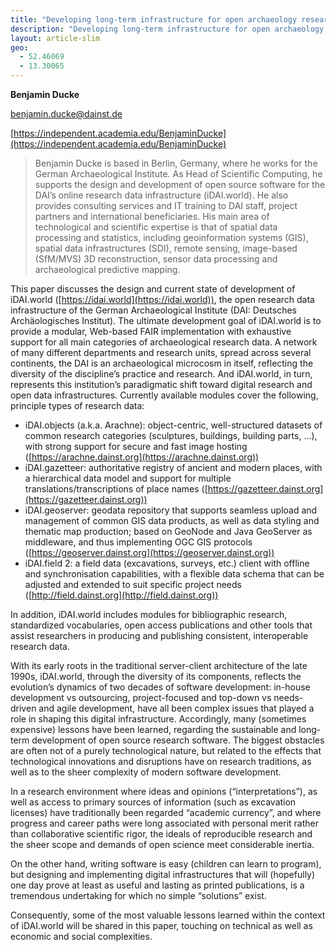 ```yaml
---
title: "Developing long-term infrastructure for open archaeology research data: iDAI.world"
description: "Developing long-term infrastructure for open archaeology research data: iDAI.world"
layout: article-slim
geo:
  - 52.46069
  - 13.30065
---
```



**Benjamin Ducke**

[benjamin.ducke@dainst.de](mailto:benjamin.ducke@dainst.de)

[https://independent.academia.edu/BenjaminDucke](https://independent.academia.edu/BenjaminDucke)

>Benjamin Ducke is based in Berlin, Germany, where he works for the German Archaeological Institute. As Head of Scientific Computing, he supports the design and development of open source software for the DAI’s online research data infrastructure (iDAI.world). He also provides consulting services and IT training  to DAI staff, project partners and international beneficiaries. His main area of technological and scientific expertise is that of spatial data processing and statistics, including geoinformation systems (GIS), spatial data infrastructures (SDI), remote sensing, image-based (SfM/MVS) 3D reconstruction, sensor data processing and archaeological predictive mapping.

This paper discusses the design and current state of development of iDAI.world ([https://idai.world](https://idai.world)), the open research data infrastructure of the German Archaeological Institute (DAI: Deutsches Archäologisches Institut). The ultimate development goal of iDAI.world is to provide a modular, Web-based FAIR implementation with exhaustive support for all main categories of archaeological research data.
A network of many different departments and research units, spread across several continents, the DAI is an archaeological microcosm in itself, reflecting the diversity of the discipline’s practice and research. And iDAI.world, in turn, represents this institution’s paradigmatic shift toward digital research and open data infrastructures. Currently available modules cover the following, principle types of research data:

- iDAI.objects (a.k.a. Arachne): object-centric, well-structured datasets of common research categories (sculptures, buildings, building parts, ...), with strong support for secure and fast image hosting ([https://arachne.dainst.org](https://arachne.dainst.org))
- iDAI.gazetteer: authoritative registry of ancient and modern places, with a hierarchical data model and support for multiple translations/transcriptions of place names ([https://gazetteer.dainst.org](https://gazetteer.dainst.org))
- iDAI.geoserver: geodata repository that supports seamless upload and management of common GIS data products, as well as data styling and thematic map production; based on GeoNode and Java GeoServer as middleware, and thus implementing OGC GIS protocols ([https://geoserver.dainst.org](https://geoserver.dainst.org))
- iDAI.field 2: a field data (excavations, surveys, etc.) client with offline and synchronisation capabilities, with a flexible data schema that can be adjusted and extended to suit specific project needs ([http://field.dainst.org](http://field.dainst.org))

In addition, iDAI.world includes modules for bibliographic research, standardized vocabularies, open access publications and other tools that assist researchers in producing and publishing consistent, interoperable research data.

With its early roots in the traditional server-client architecture of the late 1990s, iDAI.world, through the diversity of its components, reflects the evolution’s  dynamics of two decades of software development: in-house development vs outsourcing, project-focused and top-down vs needs-driven and agile development, have all been complex issues that played a role in shaping this digital infrastructure. Accordingly, many (sometimes expensive) lessons have been learned, regarding the sustainable and long-term development of open source research software.
The biggest obstacles are often not of a purely technological nature, but related to the effects that technological innovations and disruptions have on research traditions, as well as to the sheer complexity of modern software development.

In a research environment where ideas and opinions (“interpretations”), as well as access to primary sources of information (such as excavation licenses) have traditionally been regarded “academic currency”, and where progress and career  paths were long associated with personal merit rather than collaborative  scientific rigor, the ideals of reproducible research and the sheer scope and demands of open science meet considerable inertia.

On the other hand, writing software is easy (children can learn to program), but designing and implementing digital infrastructures that will (hopefully) one day prove at least as useful and lasting as printed publications, is a tremendous undertaking for which no simple “solutions” exist.

Consequently, some of the most valuable lessons learned within the context of iDAI.world will be shared in this paper, touching on technical as well as economic and social complexities.
